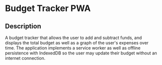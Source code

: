 # Budget Tracker PWA

## Description
A budget tracker that allows the user to add and subtract funds, and displays the total budget as well as a graph of the user's expenses over time. The application implements a service worker as well as offline persistence with IndexedDB so the user may update their budget without an internet connection.


